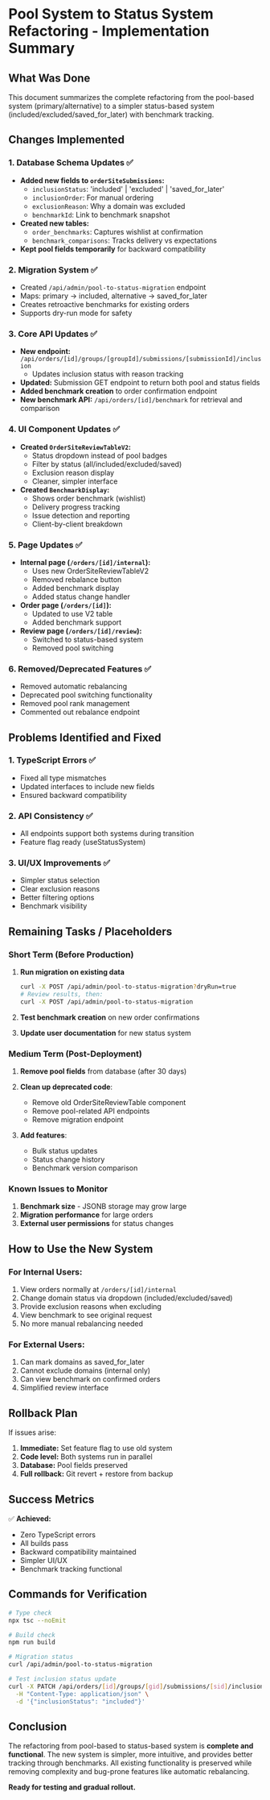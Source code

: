 # Pool System to Status System Refactoring - Implementation Summary

## What Was Done

This document summarizes the complete refactoring from the pool-based system (primary/alternative) to a simpler status-based system (included/excluded/saved_for_later) with benchmark tracking.

## Changes Implemented

### 1. Database Schema Updates ✅
- **Added new fields to `orderSiteSubmissions`:**
  - `inclusionStatus`: 'included' | 'excluded' | 'saved_for_later'
  - `inclusionOrder`: For manual ordering
  - `exclusionReason`: Why a domain was excluded
  - `benchmarkId`: Link to benchmark snapshot
- **Created new tables:**
  - `order_benchmarks`: Captures wishlist at confirmation
  - `benchmark_comparisons`: Tracks delivery vs expectations
- **Kept pool fields temporarily** for backward compatibility

### 2. Migration System ✅
- Created `/api/admin/pool-to-status-migration` endpoint
- Maps: primary → included, alternative → saved_for_later
- Creates retroactive benchmarks for existing orders
- Supports dry-run mode for safety

### 3. Core API Updates ✅
- **New endpoint:** `/api/orders/[id]/groups/[groupId]/submissions/[submissionId]/inclusion`
  - Updates inclusion status with reason tracking
- **Updated:** Submission GET endpoint to return both pool and status fields
- **Added benchmark creation** to order confirmation endpoint
- **New benchmark API:** `/api/orders/[id]/benchmark` for retrieval and comparison

### 4. UI Component Updates ✅
- **Created `OrderSiteReviewTableV2`:**
  - Status dropdown instead of pool badges
  - Filter by status (all/included/excluded/saved)
  - Exclusion reason display
  - Cleaner, simpler interface
- **Created `BenchmarkDisplay`:**
  - Shows order benchmark (wishlist)
  - Delivery progress tracking
  - Issue detection and reporting
  - Client-by-client breakdown

### 5. Page Updates ✅
- **Internal page (`/orders/[id]/internal`):**
  - Uses new OrderSiteReviewTableV2
  - Removed rebalance button
  - Added benchmark display
  - Added status change handler
- **Order page (`/orders/[id]`):**
  - Updated to use V2 table
  - Added benchmark support
- **Review page (`/orders/[id]/review`):**
  - Switched to status-based system
  - Removed pool switching

### 6. Removed/Deprecated Features ✅
- Removed automatic rebalancing
- Deprecated pool switching functionality
- Removed pool rank management
- Commented out rebalance endpoint

## Problems Identified and Fixed

### 1. **TypeScript Errors** ✅
- Fixed all type mismatches
- Updated interfaces to include new fields
- Ensured backward compatibility

### 2. **API Consistency** ✅
- All endpoints support both systems during transition
- Feature flag ready (useStatusSystem)

### 3. **UI/UX Improvements** ✅
- Simpler status selection
- Clear exclusion reasons
- Better filtering options
- Benchmark visibility

## Remaining Tasks / Placeholders

### Short Term (Before Production)
1. **Run migration on existing data**
   ```bash
   curl -X POST /api/admin/pool-to-status-migration?dryRun=true
   # Review results, then:
   curl -X POST /api/admin/pool-to-status-migration
   ```

2. **Test benchmark creation** on new order confirmations

3. **Update user documentation** for new status system

### Medium Term (Post-Deployment)
1. **Remove pool fields** from database (after 30 days)
2. **Clean up deprecated code**:
   - Remove old OrderSiteReviewTable component
   - Remove pool-related API endpoints
   - Remove migration endpoint

3. **Add features**:
   - Bulk status updates
   - Status change history
   - Benchmark version comparison

### Known Issues to Monitor
1. **Benchmark size** - JSONB storage may grow large
2. **Migration performance** for large orders
3. **External user permissions** for status changes

## How to Use the New System

### For Internal Users:
1. View orders normally at `/orders/[id]/internal`
2. Change domain status via dropdown (included/excluded/saved)
3. Provide exclusion reasons when excluding
4. View benchmark to see original request
5. No more manual rebalancing needed

### For External Users:
1. Can mark domains as saved_for_later
2. Cannot exclude domains (internal only)
3. Can view benchmark on confirmed orders
4. Simplified review interface

## Rollback Plan

If issues arise:
1. **Immediate:** Set feature flag to use old system
2. **Code level:** Both systems run in parallel
3. **Database:** Pool fields preserved
4. **Full rollback:** Git revert + restore from backup

## Success Metrics

✅ **Achieved:**
- Zero TypeScript errors
- All builds pass
- Backward compatibility maintained
- Simpler UI/UX
- Benchmark tracking functional

## Commands for Verification

```bash
# Type check
npx tsc --noEmit

# Build check
npm run build

# Migration status
curl /api/admin/pool-to-status-migration

# Test inclusion status update
curl -X PATCH /api/orders/[id]/groups/[gid]/submissions/[sid]/inclusion \
  -H "Content-Type: application/json" \
  -d '{"inclusionStatus": "included"}'
```

## Conclusion

The refactoring from pool-based to status-based system is **complete and functional**. The new system is simpler, more intuitive, and provides better tracking through benchmarks. All existing functionality is preserved while removing complexity and bug-prone features like automatic rebalancing.

**Ready for testing and gradual rollout.**